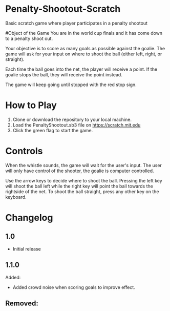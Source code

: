 # Penalty-Shootout-Scratch
Basic scratch game where player participates in a penalty shootout

#Object of the Game
You are in the world cup finals and it has come down to a penalty shoot out. 

Your objective is to score as many goals as possible against the goalie. The game will ask for your input on where to shoot the ball (either left, right, or straight).

Each time the ball goes into the net, the player will receive a point. If the goalie stops the ball, they will receive the point instead.

The game will keep going until stopped with the red stop sign.

# How to Play
1. Clone or download the repository to your local machine.
2. Load the PenaltyShootout.sb3 file on https://scratch.mit.edu
3. Click the green flag to start the game.

# Controls
When the whistle sounds, the game will wait for the user's input. The user will only have control of the shooter, the goalie is computer controlled.

Use the arrow keys to decide where to shoot the ball. Pressing the left key will shoot the ball left while the right key will point the ball towards the rightside of the net. To shoot the ball straight, press any other key on the keyboard. 

# Changelog
## 1.0
- Initial release
## 1.1.0 
Added: 
- Added crowd noise when scoring goals to improve effect.

Removed:
- 
